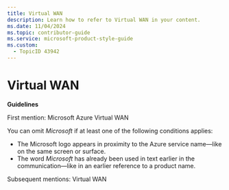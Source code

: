 ```yaml
---
title: Virtual WAN
description: Learn how to refer to Virtual WAN in your content.
ms.date: 11/04/2024
ms.topic: contributor-guide
ms.service: microsoft-product-style-guide
ms.custom:
  - TopicID 43942
---
```



# Virtual WAN

**Guidelines**

First mention: Microsoft Azure Virtual WAN

You can omit *Microsoft* if at least one of the following conditions applies:

- The Microsoft logo appears in proximity to the Azure service name—like on the same screen or surface.
- The word *Microsoft* has already been used in text earlier in the communication—like in an earlier reference to a product name.

Subsequent mentions: Virtual WAN

